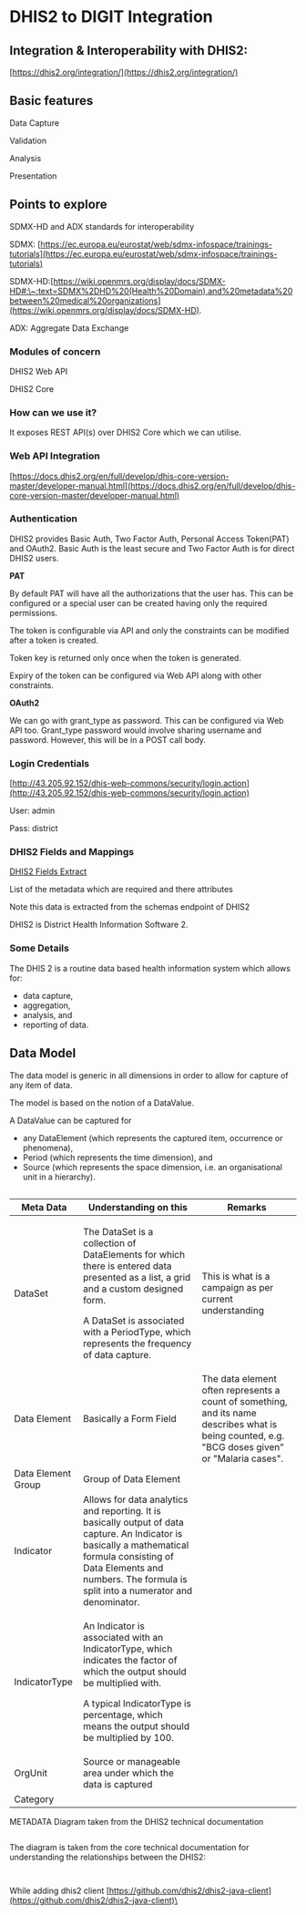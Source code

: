 # DHIS2 to DIGIT Integration

## Integration & Interoperability with DHIS2:

[https://dhis2.org/integration/](https://dhis2.org/integration/)

## Basic features

Data Capture

Validation

Analysis

Presentation

## Points to explore

SDMX-HD and ADX standards for interoperability

SDMX: [https://ec.europa.eu/eurostat/web/sdmx-infospace/trainings-tutorials](https://ec.europa.eu/eurostat/web/sdmx-infospace/trainings-tutorials)

SDMX-HD:[https://wiki.openmrs.org/display/docs/SDMX-HD#:\~:text=SDMX%2DHD%20(Health%20Domain),and%20metadata%20between%20medical%20organizations](https://wiki.openmrs.org/display/docs/SDMX-HD).

ADX: Aggregate Data Exchange

### Modules of concern

DHIS2 Web API

DHIS2 Core

### How can we use it?

It exposes REST API(s) over DHIS2 Core which we can utilise.

### Web API Integration

[https://docs.dhis2.org/en/full/develop/dhis-core-version-master/developer-manual.html](https://docs.dhis2.org/en/full/develop/dhis-core-version-master/developer-manual.html)

### Authentication

DHIS2 provides Basic Auth, Two Factor Auth, Personal Access Token(PAT) and OAuth2. Basic Auth is the least secure and Two Factor Auth is for direct DHIS2 users.

**PAT**

By default PAT will have all the authorizations that the user has. This can be configured or a special user can be created having only the required permissions.

The token is configurable via API and only the constraints can be modified after a token is created.

Token key is returned only once when the token is generated.

Expiry of the token can be configured via Web API along with other constraints.

**OAuth2**

We can go with grant\_type as password. This can be configured via Web API too. Grant\_type password would involve sharing username and password. However, this will be in a POST call body.

### Login Credentials

[http://43.205.92.152/dhis-web-commons/security/login.action](http://43.205.92.152/dhis-web-commons/security/login.action)

User: admin

Pass: district

### DHIS2 Fields and Mappings

[DHIS2 Fields Extract](https://docs.google.com/spreadsheets/d/1aXzaUUgqQE0LmFt44zf9wq6lynkYlVj3EROZtYdOvOs/edit?usp=sharing)

List of the metadata which are required and there attributes

Note this data is extracted from the schemas endpoint of DHIS2

DHIS2 is District Health Information Software 2.

### Some Details

The DHIS 2 is a routine data based health information system which allows for:&#x20;

* data capture,&#x20;
* aggregation,&#x20;
* analysis, and&#x20;
* reporting of data.

## Data Model

The data model is generic in all dimensions in order to allow for capture of any item of data.&#x20;

The model is based on the notion of a DataValue.

&#x20;A DataValue can be captured for&#x20;

* any DataElement (which represents the captured item, occurrence or phenomena),
* Period (which represents the time dimension), and&#x20;
* Source (which represents the space dimension, i.e. an organisational unit in a hierarchy).

<figure><img src="../../.gitbook/assets/Screenshot 2023-05-16 at 2.22.39 PM.png" alt=""><figcaption></figcaption></figure>

| Meta Data          | Understanding on this                                                                                                                                                                                                                         | Remarks                                                                                                                                           |
| ------------------ | --------------------------------------------------------------------------------------------------------------------------------------------------------------------------------------------------------------------------------------------- | ------------------------------------------------------------------------------------------------------------------------------------------------- |
| DataSet            | <p>The DataSet is a collection of DataElements for which there is entered data presented as a list, a grid and a custom designed form. </p><p>A DataSet is associated with a PeriodType, which represents the frequency of data capture. </p> | This is what is a campaign as per current understanding                                                                                           |
| Data Element       | Basically a Form Field                                                                                                                                                                                                                        | The data element often represents a count of something, and its name describes what is being counted, e.g. "BCG doses given" or "Malaria cases".  |
| Data Element Group | Group of Data Element                                                                                                                                                                                                                         |                                                                                                                                                   |
| Indicator          |  Allows for data analytics and reporting. It is basically output of data capture. An Indicator is basically a mathematical formula consisting of Data Elements and numbers. The formula is split into a numerator and denominator.            |                                                                                                                                                   |
| IndicatorType      | <p>An Indicator is associated with an IndicatorType, which indicates the factor of which the output should be multiplied with. </p><p> </p><p>A typical IndicatorType is percentage, which means the output should be multiplied by 100.</p>  |                                                                                                                                                   |
| OrgUnit            | Source or manageable area under which the data is captured                                                                                                                                                                                    |                                                                                                                                                   |
| Category           |                                                                                                                                                                                                                                               |                                                                                                                                                   |

METADATA Diagram taken from the DHIS2 technical documentation

<figure><img src="../../.gitbook/assets/Screenshot 2023-05-16 at 2.23.39 PM.png" alt=""><figcaption></figcaption></figure>

The diagram is taken from the core technical documentation for understanding the relationships between the DHIS2:

<figure><img src="../../.gitbook/assets/Screenshot 2023-05-16 at 2.24.29 PM.png" alt=""><figcaption></figcaption></figure>

<figure><img src="../../.gitbook/assets/Screenshot 2023-05-16 at 2.25.41 PM.png" alt=""><figcaption></figcaption></figure>

While adding dhis2 client [https://github.com/dhis2/dhis2-java-client](https://github.com/dhis2/dhis2-java-client)\


<figure><img src="../../.gitbook/assets/Screenshot 2023-05-16 at 2.26.36 PM.png" alt=""><figcaption></figcaption></figure>
